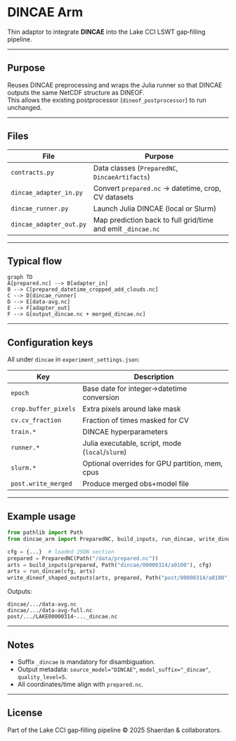 # DINCAE Arm

Thin adaptor to integrate **DINCAE** into the Lake CCI LSWT gap‑filling pipeline.

---

## Purpose

Reuses DINCAE preprocessing and wraps the Julia runner so that DINCAE outputs the same NetCDF structure as DINEOF.  
This allows the existing postprocessor (`dineof_postprocessor`) to run unchanged.

---

## Files

| File | Purpose |
|------|----------|
| `contracts.py` | Data classes (`PreparedNC`, `DincaeArtifacts`) |
| `dincae_adapter_in.py` | Convert `prepared.nc` → datetime, crop, CV datasets |
| `dincae_runner.py` | Launch Julia DINCAE (local or Slurm) |
| `dincae_adapter_out.py` | Map prediction back to full grid/time and emit `_dincae.nc` |

---

## Typical flow

```mermaid
graph TD
A[prepared.nc] --> B[adapter_in]
B --> C[prepared_datetime_cropped_add_clouds.nc]
C --> D[dincae_runner]
D --> E[data-avg.nc]
E --> F[adapter_out]
F --> G[output_dincae.nc + merged_dincae.nc]
```

---

## Configuration keys

All under `dincae` in `experiment_settings.json`:

| Key | Description |
|-----|--------------|
| `epoch` | Base date for integer→datetime conversion |
| `crop.buffer_pixels` | Extra pixels around lake mask |
| `cv.cv_fraction` | Fraction of times masked for CV |
| `train.*` | DINCAE hyperparameters |
| `runner.*` | Julia executable, script, mode (`local`/`slurm`) |
| `slurm.*` | Optional overrides for GPU partition, mem, cpus |
| `post.write_merged` | Produce merged obs+model file |

---

## Example usage

```python
from pathlib import Path
from dincae_arm import PreparedNC, build_inputs, run_dincae, write_dineof_shaped_outputs

cfg = {...}  # loaded JSON section
prepared = PreparedNC(Path("/data/prepared.nc"))
arts = build_inputs(prepared, Path("dincae/00000314/a0100"), cfg)
arts = run_dincae(cfg, arts)
write_dineof_shaped_outputs(arts, prepared, Path("post/00000314/a0100"), "LAKE00000314-...-filled_fine", cfg)
```

Outputs:
```
dincae/.../data-avg.nc
dincae/.../data-avg-full.nc
post/.../LAKE00000314-..._dincae.nc
```

---

## Notes

- Suffix `_dincae` is mandatory for disambiguation.
- Output metadata: `source_model="DINCAE"`, `model_suffix="_dincae"`, `quality_level=5`.
- All coordinates/time align with `prepared.nc`.

---

## License

Part of the Lake CCI gap‑filling pipeline © 2025 Shaerdan & collaborators.
